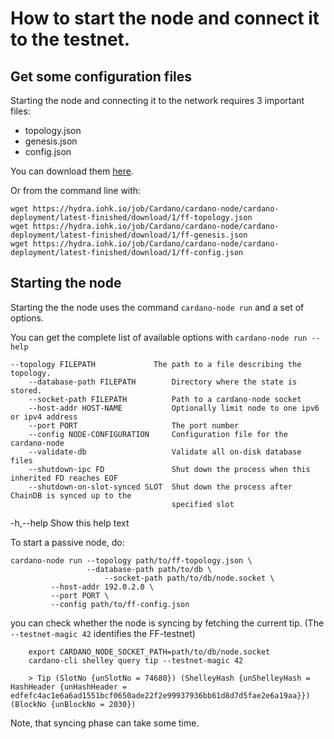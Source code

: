 # How to start the node and connect it to the testnet.

## Get some configuration files

Starting the node and connecting it to the network requires 3 important files: 

* topology.json
* genesis.json
* config.json

You can download them [here](https://hydra.iohk.io/job/Cardano/cardano-node/cardano-deployment/latest-finished/download/1/index.html).

Or from the command line with: 

    wget https://hydra.iohk.io/job/Cardano/cardano-node/cardano-deployment/latest-finished/download/1/ff-topology.json
    wget https://hydra.iohk.io/job/Cardano/cardano-node/cardano-deployment/latest-finished/download/1/ff-genesis.json
    wget https://hydra.iohk.io/job/Cardano/cardano-node/cardano-deployment/latest-finished/download/1/ff-config.json
    

## Starting the node

Starting the the node uses the command `cardano-node run` and a set of options.
	
You can get the complete list of available options with `cardano-node run --help`  

	--topology FILEPATH             The path to a file describing the topology.
        --database-path FILEPATH        Directory where the state is stored.
        --socket-path FILEPATH          Path to a cardano-node socket
        --host-addr HOST-NAME           Optionally limit node to one ipv6 or ipv4 address
        --port PORT                     The port number
        --config NODE-CONFIGURATION     Configuration file for the cardano-node
        --validate-db                   Validate all on-disk database files
        --shutdown-ipc FD               Shut down the process when this inherited FD reaches EOF
        --shutdown-on-slot-synced SLOT  Shut down the process after ChainDB is synced up to the
                                        specified slot
   -h,--help                       Show this help text
   
To start a passive node, do:

	cardano-node run --topology path/to/ff-topology.json \
	                 --database-path path/to/db \
                         --socket-path path/to/db/node.socket \
			 --host-addr 192.0.2.0 \
			 --port PORT \
			 --config path/to/ff-config.json

you can check whether the node is syncing by fetching the current tip. (The `--testnet-magic 42` identifies the FF-testnet)

        export CARDANO_NODE_SOCKET_PATH=path/to/db/node.socket
        cardano-cli shelley query tip --testnet-magic 42
        
        > Tip (SlotNo {unSlotNo = 74680}) (ShelleyHash {unShelleyHash = HashHeader {unHashHeader = edfefc4ac1e6a6ad1551bcf0650ade22f2e99937936bb61d8d7d5fae2e6a19aa}}) (BlockNo {unBlockNo = 2030})

Note, that syncing phase can take some time. 
